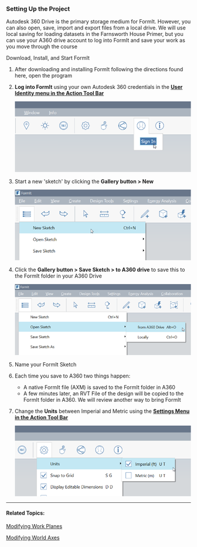 ### Setting Up the Project

Autodesk 360 Drive is the primary storage medium for FormIt. However, you can also open, save, import and export files from a local drive. We will use local saving for loading datasets in the Farnsworth House Primer, but you can use your A360 drive account to log into FormIt and save your work as you move through the course

Download, Install, and Start FormIt

1. After downloading and installing FormIt following the directions found here, open the program

2. **Log into FormIt** using your own Autodesk 360 credentials in the [**User Identity menu in the Action Tool Bar**](../formit-introduction/tool-bars.md)

   ![](./images/f20e489d-d5b3-4cd7-8d10-68b68eb8c5e4.png)

3. Start a new 'sketch' by clicking the **Gallery button &gt; New**

   ![](images/new-sketch.png)

4. Click the **Gallery button &gt; Save Sketch &gt; to A360 drive** to save this to the FormIt folder in your A360 Drive

   ![](images/A360-Save.png)

5. Name your FormIt Sketch

6. Each time you save to A360 two things happen:

   * A native FormIt file \(AXM\) is saved to the FormIt folder in A360
   * A few minutes later, an RVT File of the design will be copied to the FormIt folder in A360. We will review another way to bring FormIt

7. Change the **Units** between Imperial and Metric using the [**Settings Menu in the Action Tool Bar**](../formit-introduction/tool-bars.md)

   ![](./images/69fa8a69-57f3-4eaa-a00a-4976732b1547.png)

---

#### Related Topics:

[Modifying Work Planes](../tool-library/work-planes.md)

[Modifying World Axes](../tool-library/world-axes.md)


